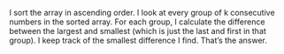 I sort the array in ascending order.
I look at every group of k consecutive numbers in the sorted array.
For each group, I calculate the difference between the largest and smallest (which is just the last and first in that group).
I keep track of the smallest difference I find. That’s the answer.